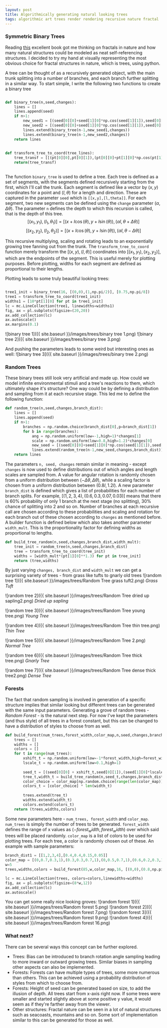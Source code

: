 ```yaml
---
layout: post
title: Algorithmically generating natural looking trees
tags: algorithmic art trees render rendering recursive nature fractal
---
```

### Symmetric Binary Trees
Reading [this](http://www.nbtindia.gov.in/books_detail__11__popular-science__1074__chaos-fractals-and-self-organisation.nbt) excellent book got me thinking on fractals in nature and how many natural structures could be modeled as neat self-referencing structures. I decided to try my hand at visually representing the most obvious choice for fractal structures in nature, which is trees, using python. 

A tree can be thought of as a recursively generated object, with the main trunk splitting into a number of branches, and each branch further splitting in a similar way. 
To start simple, I write the following two functions to create a binary tree
```python

def binary_tree(n,seed,changes):
    lines = []
    lines.append(seed)
    if n>1:
        new_seed1 = [(seed[0][0]+seed[1][0]*np.cos(seed[1][1]),seed[0][1]+seed[1][0]*np.sin(seed[1][1])),(seed[1][0]*changes[0],seed[1][1]+changes[1])]
        new_seed2 = [(seed[0][0]+seed[1][0]*np.cos(seed[1][1]),seed[0][1]+seed[1][0]*np.sin(seed[1][1])),(seed[1][0]*changes[0],seed[1][1]-changes[1])]
        lines.extend(binary_tree(n-1,new_seed1,changes))
        lines.extend(binary_tree(n-1,new_seed2,changes))
    return lines
	
	
def transform_tree_to_coord(tree_lines):
    tree_transf = [[(pt[0][0],pt[0][1]),(pt[0][0]+pt[1][0]*np.cos(pt[1][1]),pt[0][1]+pt[1][0]*np.sin(pt[1][1]))] for pt in tree_lines]
    return(tree_transf)
	
```

The function `binary_tree` is used to define a tree. Each tree is defined as a set of segments, with the segments defined recursively starting from the first, which I'll call the trunk. Each segment is defined like a vector by $(x,y)$ coordinates for a point and $(l,\theta)$ for a length and direction. These are captured in the parameter `seed` which is `[[x,y],[l,theta]]`. For each segment, two new segments can be defined using the `change` parameter $(\alpha,\Delta\theta)$. The parameter `n` defines the depth to which this recursion is called, that is the depth of this tree.
$$[(x_{1},y_{1}),(l_{1},{\theta}_{1})] = [(x + l\cos(\theta),y + l\sin(\theta)),({\alpha}l,\theta+\Delta\theta)] $$
$$[(x_{2},y_{2}),(l_{2},{\theta}_{2})] = [(x + l\cos(\theta),y + l\sin(\theta)),({\alpha}l,\theta-\Delta\theta)] $$

This recursive multiplying, scaling and rotating leads to an exponentially growing tree fanning out from the trunk.
The `transform_tree_to_coord` function merely transform the $[(x,y),(l,\theta)]$ coordinates into $[(x_1,y_1),(x_2,y_2)]$, which are the endpoints of the segment. This is useful merely for plotting purposes. Before plotting, widths for each segment are defined as proportional to their lengths.

Plotting leads to some truly beautiful looking trees:
```python

tree1_init = binary_tree(16, [(0,0),(1,np.pi/2)], [0.75,np.pi/8])
tree1 = transform_tree_to_coord(tree1_init)
widths1 = [10*pt[1][0] for pt in tree1_init]
lc = mc.LineCollection(tree1, linewidths=widths1)
fig, ax = pl.subplots(figsize=(20,20))
ax.add_collection(lc)
ax.autoscale()
ax.margins(0.1)

```
![binary tree 1]({{ site.baseurl }}/images/trees/binary tree 1.png)
![binary tree 2]({{ site.baseurl }}/images/trees/binary tree 3.png)

And pushing the parameters leads to some weird but interesting ones as well:
![binary tree 3]({{ site.baseurl }}/images/trees/binary tree 2.png)

### Random Trees
These binary trees still look very artificial and made up. How could we model infinite environmental stimuli and a tree's reactions to them, which ultimately shape it's structure? One way could be by defining a distribution and sampling from it at each recursive stage. This led me to define the following function:
```python
def random_tree(n,seed,changes,branch_dist):
    lines = []
    lines.append(seed)
    if n>1:
        branches = np.random.choice(branch_dist[0],p=branch_dist[1])
        for b in range(branches):
            ang = np.random.uniform(low=-1,high=1)*changes[1]
            scale = np.random.uniform(low=0.8,high=1.2)*changes[0]
            new_seed = [(seed[0][0]+seed[1][0]*np.cos(seed[1][1]),seed[0][1]+seed[1][0]*np.sin(seed[1][1])),(seed[1][0]*scale,seed[1][1]+ang)]
            lines.extend(random_tree(n-1,new_seed,changes,branch_dist))
    return lines
```

The parameters `n, seed, changes` remain similar in meaning - except `changes` is now used to define distributions out of which angles and length scales are sampled from. A value for angular rotation is randomly chosen from a uniform distribution between $(-\Delta\theta,\Delta\theta)$, while a scaling factor is chosen from a uniform distribution between $(0.8l,1.2l)$. A new parameter `branch_dist` is defined which gives a list of probabilities for each number of branch splits. For example, $[(1,2,3,4),(0.6,0.3,0.07,0.03)]$ means that there is $60\%$ probability of only 1 branch at the next stage (no splitting), $30\%$ chance of splitting into 2 and so on. Number of branches at each recursive call are chosen according to these probabilities and scaling and rotation for each branch out of these chosen according to `changes` as mentioned before. A builder function is defined below which also takes another parameter `width_mult`. This is the proportionality factor for defining widths as proportional to lengths. 

```python
def build_tree_random(n,seed,changes,branch_dist,width_mult):
    tree_init = random_tree(n,seed,changes,branch_dist)
    tree = transform_tree_to_coord(tree_init)
    widths = [width_mult*(pt[1][0]**1.3) for pt in tree_init]
    return (tree,widths)
```

By just varying `changes, branch_dist` and `width_mult` we can get a surprising variety of trees - from grass like tufts to gnarly old trees
![random tree 1]({{ site.baseurl }}/images/trees/Random Tree grass tuft2.png)
*Grass Tuft*

![random tree 2]({{ site.baseurl }}/images/trees/Random Tree dried up sapling2.png)
*Dried up sapling*

![random tree 3]({{ site.baseurl }}/images/trees/Random Tree young tree.png)
*Young Tree*

![random tree 4]({{ site.baseurl }}/images/trees/Random Tree thin tree.png)
*Thin Tree*

![random tree 5]({{ site.baseurl }}/images/trees/Random Tree 2.png)
*Normal Tree*

![random tree 6]({{ site.baseurl }}/images/trees/Random Tree thick tree.png)
*Gnarly Tree*

![random tree 7]({{ site.baseurl }}/images/trees/Random Tree dense thick tree2.png)
*Dense Tree*

### Forests

The fact that random sampling is involved in generation of a specific structure implies that similar looking but different trees can be generated with the same input parameters. Generating a grove of random trees - *Random Forest* - is the natural next step. For now I've kept the parameters (and thus style) of all trees in a forest constant, but this can be changed to have a distribution of styles to choose from as well. 
```python
def build_forest(num_trees,forest_width,color_map,n,seed,changes,branch_dist,width_mult):
    trees = []
    widths = []
    colors = []
    for t in range(num_trees):
        xshift_t = np.random.uniform(low=-1*forest_width,high=forest_width)
        lscale_t = np.random.uniform(low=0.1,high=1)
        
        seed_t = [(seed[0][0] + xshift_t,seed[0][1]),(seed[1][0]*lscale_t,seed[1][1])]
        tree_t,width_t = build_tree_random(n,seed_t,changes,branch_dist,width_mult)
        color_choice = color_map[np.random.choice(range(len(color_map)))]
        colors_t = [color_choice] * len(width_t)
        
        trees.extend(tree_t)
        widths.extend(width_t)
        colors.extend(colors_t)
    return (trees,widths,colors)
```
Some new parameters here - `num_trees, forest_width` and `color_map`. `num_trees` is simply the number of trees to be generated. `forest_width` defines the range of x values as $(-forest_width,forest_width)$ over which said trees will be placed randomly. `color_map` is a list of colors to be used for plotting trees. For each tree, a color is randomly chosen out of these. An example with sample parameters:

```python
branch_dist1 = [[1,2,3,4],[0.4,0.4,0.15,0.05]]
color_map = [(0,0.7,0.3,1),(0.3,0.3,0.7,1),(0,0.5,0.7,1),(0.6,0.2,0.3,1)]
w=5
trees,widths,colors = build_forest(85,w,color_map,16, [(0,0),(0.8,np.pi/2)], [0.75,np.pi/5],branch_dist1,15)

lc = mc.LineCollection(trees, colors=colors,linewidths=widths)
fig, ax = pl.subplots(figsize=(8*w,12))
ax.add_collection(lc)
ax.autoscale()
```

You can get some really nice looking groves:
![random forest 1]({{ site.baseurl }}/images/trees/Random forest 5.png)
![random forest 2]({{ site.baseurl }}/images/trees/Random forest 7.png)
![random forest 3]({{ site.baseurl }}/images/trees/Random forest 9.png)
![random forest 4]({{ site.baseurl }}/images/trees/Random forest 16.png)

### What next?

There can be several ways this concept can be further explored. 
* Trees: Bias can be introduced to branch rotation angle sampling leading to more inward or outward growing trees. Similar biases in sampling other aspects can also be implemented.
* Forests: Forests can have multiple types of trees, some more numerous than others. This can be achieved using a probability distribution of styles from which to choose from.
* Forests: Height of seed can be generated based on size, to add the illusion of depth. All trees start from x-axis right now. If some trees were smaller and started slightly above at some positive y value, it would seem as if they're farther away from the viewer.
* Other structures: Fractal nature can be seen in a lot of natural structures such as seacoasts, mountains and so on. Some sort of implementation similar to this can be generated for those as well. 

